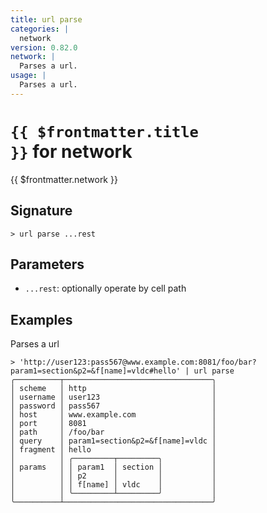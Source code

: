 ```yaml
---
title: url parse
categories: |
  network
version: 0.82.0
network: |
  Parses a url.
usage: |
  Parses a url.
---
```


# <code>{{ $frontmatter.title }}</code> for network

<div class='command-title'>{{ $frontmatter.network }}</div>

## Signature

```> url parse ...rest```

## Parameters

 -  `...rest`: optionally operate by cell path

## Examples

Parses a url
```shell
> 'http://user123:pass567@www.example.com:8081/foo/bar?param1=section&p2=&f[name]=vldc#hello' | url parse
╭──────────┬─────────────────────────────────╮
│ scheme   │ http                            │
│ username │ user123                         │
│ password │ pass567                         │
│ host     │ www.example.com                 │
│ port     │ 8081                            │
│ path     │ /foo/bar                        │
│ query    │ param1=section&p2=&f[name]=vldc │
│ fragment │ hello                           │
│          │ ╭─────────┬─────────╮           │
│ params   │ │ param1  │ section │           │
│          │ │ p2      │         │           │
│          │ │ f[name] │ vldc    │           │
│          │ ╰─────────┴─────────╯           │
╰──────────┴─────────────────────────────────╯
```
